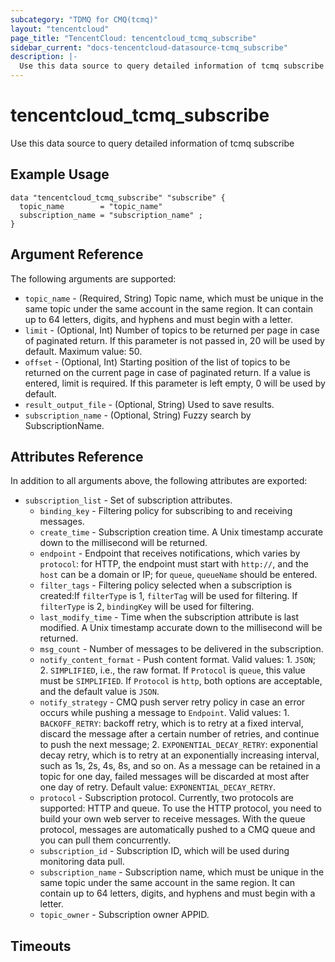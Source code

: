 ```yaml
---
subcategory: "TDMQ for CMQ(tcmq)"
layout: "tencentcloud"
page_title: "TencentCloud: tencentcloud_tcmq_subscribe"
sidebar_current: "docs-tencentcloud-datasource-tcmq_subscribe"
description: |-
  Use this data source to query detailed information of tcmq subscribe
---
```


# tencentcloud_tcmq_subscribe

Use this data source to query detailed information of tcmq subscribe

## Example Usage

```hcl
data "tencentcloud_tcmq_subscribe" "subscribe" {
  topic_name        = "topic_name"
  subscription_name = "subscription_name" ;
}
```

## Argument Reference

The following arguments are supported:

* `topic_name` - (Required, String) Topic name, which must be unique in the same topic under the same account in the same region. It can contain up to 64 letters, digits, and hyphens and must begin with a letter.
* `limit` - (Optional, Int) Number of topics to be returned per page in case of paginated return. If this parameter is not passed in, 20 will be used by default. Maximum value: 50.
* `offset` - (Optional, Int) Starting position of the list of topics to be returned on the current page in case of paginated return. If a value is entered, limit is required. If this parameter is left empty, 0 will be used by default.
* `result_output_file` - (Optional, String) Used to save results.
* `subscription_name` - (Optional, String) Fuzzy search by SubscriptionName.

## Attributes Reference

In addition to all arguments above, the following attributes are exported:

* `subscription_list` - Set of subscription attributes.
  * `binding_key` - Filtering policy for subscribing to and receiving messages.
  * `create_time` - Subscription creation time. A Unix timestamp accurate down to the millisecond will be returned.
  * `endpoint` - Endpoint that receives notifications, which varies by `protocol`: for HTTP, the endpoint must start with `http://`, and the `host` can be a domain or IP; for `queue`, `queueName` should be entered.
  * `filter_tags` - Filtering policy selected when a subscription is created:If `filterType` is 1, `filterTag` will be used for filtering. If `filterType` is 2, `bindingKey` will be used for filtering.
  * `last_modify_time` - Time when the subscription attribute is last modified. A Unix timestamp accurate down to the millisecond will be returned.
  * `msg_count` - Number of messages to be delivered in the subscription.
  * `notify_content_format` - Push content format. Valid values: 1. `JSON`; 2. `SIMPLIFIED`, i.e., the raw format. If `Protocol` is `queue`, this value must be `SIMPLIFIED`. If `Protocol` is `http`, both options are acceptable, and the default value is `JSON`.
  * `notify_strategy` - CMQ push server retry policy in case an error occurs while pushing a message to `Endpoint`. Valid values: 1. `BACKOFF_RETRY`: backoff retry, which is to retry at a fixed interval, discard the message after a certain number of retries, and continue to push the next message; 2. `EXPONENTIAL_DECAY_RETRY`: exponential decay retry, which is to retry at an exponentially increasing interval, such as 1s, 2s, 4s, 8s, and so on. As a message can be retained in a topic for one day, failed messages will be discarded at most after one day of retry. Default value: `EXPONENTIAL_DECAY_RETRY`.
  * `protocol` - Subscription protocol. Currently, two protocols are supported: HTTP and queue. To use the HTTP protocol, you need to build your own web server to receive messages. With the queue protocol, messages are automatically pushed to a CMQ queue and you can pull them concurrently.
  * `subscription_id` - Subscription ID, which will be used during monitoring data pull.
  * `subscription_name` - Subscription name, which must be unique in the same topic under the same account in the same region. It can contain up to 64 letters, digits, and hyphens and must begin with a letter.
  * `topic_owner` - Subscription owner APPID.


## Timeouts

<no value>


